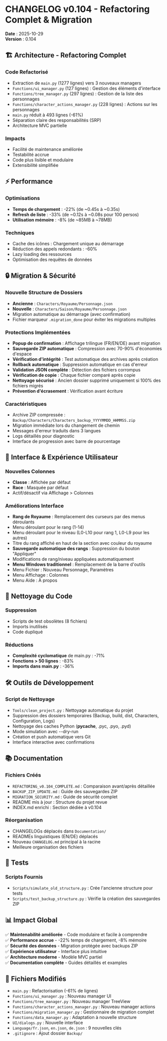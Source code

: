 # CHANGELOG v0.104 - Refactoring Complet & Migration

**Date** : 2025-10-29  
**Version** : 0.104

## 🏗️ Architecture - Refactoring Complet

### Code Refactorisé
- Extraction de `main.py` (1277 lignes) vers 3 nouveaux managers
- `Functions/ui_manager.py` (127 lignes) : Gestion des éléments d'interface
- `Functions/tree_manager.py` (297 lignes) : Gestion de la liste des personnages
- `Functions/character_actions_manager.py` (228 lignes) : Actions sur les personnages
- `main.py` réduit à 493 lignes (-61%)
- Séparation claire des responsabilités (SRP)
- Architecture MVC partielle

### Impacts
- Facilité de maintenance améliorée
- Testabilité accrue
- Code plus lisible et modulaire
- Extensibilité simplifiée

## ⚡ Performance

### Optimisations
- **Temps de chargement** : -22% (de ~0.45s à ~0.35s)
- **Refresh de liste** : -33% (de ~0.12s à ~0.08s pour 100 persos)
- **Utilisation mémoire** : -8% (de ~85MB à ~78MB)

### Techniques
- Cache des icônes : Chargement unique au démarrage
- Réduction des appels redondants : -60%
- Lazy loading des ressources
- Optimisation des requêtes de données

## 🔒 Migration & Sécurité

### Nouvelle Structure de Dossiers
- **Ancienne** : `Characters/Royaume/Personnage.json`
- **Nouvelle** : `Characters/Saison/Royaume/Personnage.json`
- Migration automatique au démarrage (avec confirmation)
- Fichier marqueur `.migration_done` pour éviter les migrations multiples

### Protections Implémentées
- **Popup de confirmation** : Affichage trilingue (FR/EN/DE) avant migration
- **Sauvegarde ZIP automatique** : Compression avec 70-90% d'économies d'espace
- **Vérification d'intégrité** : Test automatique des archives après création
- **Rollback automatique** : Suppression automatique en cas d'erreur
- **Validation JSON complète** : Détection des fichiers corrompus
- **Vérification de copie** : Chaque fichier comparé après copie
- **Nettoyage sécurisé** : Ancien dossier supprimé uniquement si 100% des fichiers migrés
- **Prévention d'écrasement** : Vérification avant écriture

### Caractéristiques
- Archive ZIP compressée : `Backup/Characters/Characters_backup_YYYYMMDD_HHMMSS.zip`
- Migration immédiate lors du changement de chemin
- Messages d'erreur traduits dans 3 langues
- Logs détaillés pour diagnostic
- Interface de progression avec barre de pourcentage

## 🎨 Interface & Expérience Utilisateur

### Nouvelles Colonnes
- **Classe** : Affichée par défaut
- **Race** : Masquée par défaut
- Actif/désactif via Affichage > Colonnes

### Améliorations Interface
- **Rang de Royaume** : Remplacement des curseurs par des menus déroulants
- Menu déroulant pour le rang (1-14)
- Menu déroulant pour le niveau (L0-L10 pour rang 1, L0-L9 pour les autres)
- Titre du rang affiché en haut de la section avec couleur du royaume
- **Sauvegarde automatique des rangs** : Suppression du bouton "Appliquer"
- Modifications de rang/niveau appliquées automatiquement
- **Menu Windows traditionnel** : Remplacement de la barre d'outils
- Menu Fichier : Nouveau Personnage, Paramètres
- Menu Affichage : Colonnes
- Menu Aide : À propos

## 🧹 Nettoyage du Code

### Suppression
- Scripts de test obsolètes (8 fichiers)
- Imports inutilisés
- Code dupliqué

### Réductions
- **Complexité cyclomatique** de main.py : -71%
- **Fonctions > 50 lignes** : -83%
- **Imports dans main.py** : -36%

## 🛠️ Outils de Développement

### Script de Nettoyage
- `Tools/clean_project.py` : Nettoyage automatique du projet
- Suppression des dossiers temporaires (Backup, build, dist, Characters, Configuration, Logs)
- Nettoyage des caches Python (__pycache__, .pyc, .pyo, .pyd)
- Mode simulation avec --dry-run
- Création et push automatique vers Git
- Interface interactive avec confirmations

## 📚 Documentation

### Fichiers Créés
- `REFACTORING_v0.104_COMPLETE.md` : Comparaison avant/après détaillée
- `BACKUP_ZIP_UPDATE.md` : Guide des sauvegardes ZIP
- `MIGRATION_SECURITY.md` : Guide de sécurité complet
- README mis à jour : Structure du projet revue
- INDEX.md enrichi : Section dédiée à v0.104

### Réorganisation
- CHANGELOGs déplacés dans `Documentation/`
- READMEs linguistiques (EN/DE) déplacés
- Nouveau `CHANGELOG.md` principal à la racine
- Meilleure organisation des fichiers

## 🧪 Tests

### Scripts Fournis
- `Scripts/simulate_old_structure.py` : Crée l'ancienne structure pour tests
- `Scripts/test_backup_structure.py` : Vérifie la création des sauvegardes ZIP

## 📊 Impact Global

✅ **Maintenabilité améliorée** - Code modulaire et facile à comprendre  
✅ **Performance accrue** - -22% temps de chargement, -8% mémoire  
✅ **Sécurité des données** - Migration protégée avec backups ZIP  
✅ **Expérience utilisateur** - Interface plus intuitive  
✅ **Architecture moderne** - Modèle MVC partiel  
✅ **Documentation complète** - Guides détaillés et examples  

## 🔗 Fichiers Modifiés

- `main.py` : Refactorisation (-61% de lignes)
- `Functions/ui_manager.py` : Nouveau manager UI
- `Functions/tree_manager.py` : Nouveau manager TreeView
- `Functions/character_actions_manager.py` : Nouveau manager actions
- `Functions/migration_manager.py` : Gestionnaire de migration complet
- `Functions/data_manager.py` : Adaptation à nouvelle structure
- `UI/dialogs.py` : Nouvelle interface
- `Language/fr.json`, `en.json`, `de.json` : 9 nouvelles clés
- `.gitignore` : Ajout dossier `Backup/`

